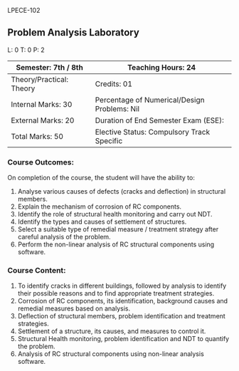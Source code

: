 LPECE-102

## Problem Analysis Laboratory

L: 0 T: 0 P: 2

| Semester: 7th / 8th | Teaching Hours: 24 |
|----|----|
| Theory/Practical: Theory | Credits: 01 |
| Internal Marks: 30 | Percentage of Numerical/Design Problems: Nil |
| External Marks: 20 | Duration of End Semester Exam (ESE): |
|Total Marks: 50 | Elective Status: Compulsory Track Specific |

### Course Outcomes:
On completion of the course, the student will have the ability to:

1. Analyse various causes of defects (cracks and deflection) in structural members.
2. Explain the mechanism of corrosion of RC components.
3. Identify the role of structural health monitoring and carry out NDT.
4. Identify the types and causes of settlement of structures.
5. Select a suitable type of remedial measure / treatment strategy after careful analysis of the problem.
6. Perform the non-linear analysis of RC structural components using software.

### Course Content:
1. To identify cracks in different buildings, followed by analysis to identify their possible reasons and to find appropriate treatment strategies.
2. Corrosion of RC components, its identification, background causes and remedial measures based on analysis.
3. Deflection of structural members, problem identification and treatment strategies.
4. Settlement of a structure, its causes, and measures to control it.
5. Structural Health monitoring, problem identification and NDT to quantify the problem.
6. Analysis of RC structural components using non-linear analysis software.
